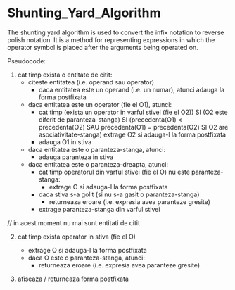 # Shunting_Yard_Algorithm
The shunting yard algorithm is used to convert the infix notation to reverse polish notation. It is a method for representing expressions in which the operator symbol is placed after the arguments being operated on.

Pseudocode:

1. cat timp exista o entitate de citit:
    - citeste entitatea (i.e. operand sau operator)
        - daca entitatea este un operand (i.e. un numar), atunci adauga la forma postfixata
    - daca entitatea este un operator (fie el O1), atunci:
        - cat timp (exista un operator in varful stivei (fie el O2)) SI (O2 este diferit de paranteza-stanga) SI
                      (precedenta(O1) < precedenta(O2) SAU precedenta(O1) = precedenta(O2) SI O2 are asociativitate-stanga)
                      extrage O2 si adauga-l la forma postfixata
        - adauga O1 in stiva
    - daca entitatea este o paranteza-stanga, atunci:
        - adauga paranteza in stiva
    - daca entitatea este o paranteza-dreapta, atunci:
        - cat timp operatorul din varful stivei (fie el O) nu este paranteza-stanga:
            - extrage O si adauga-l la forma postfixata
        - daca stiva s-a golit (si nu s-a gasit o paranteza-stanga)
            - returneaza eroare (i.e. expresia avea paranteze gresite)
        - extrage paranteza-stanga din varful stivei
 
// in acest moment nu mai sunt entitati de citit
 
2. cat timp exista operator in stiva (fie el O)
    - extrage O si adauga-l la forma postfixata
    - daca O este o paranteza-stanga, atunci:
        - returneaza eroare (i.e. expresia avea paranteze gresite)
 
3. afiseaza / returneaza forma postfixata
